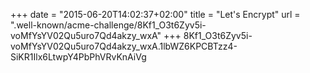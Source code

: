 +++
date = "2015-06-20T14:02:37+02:00"
title = "Let's Encrypt"
url = ".well-known/acme-challenge/8Kf1_O3t6Zyv5i-voMfYsYV02Qu5uro7Qd4akzy_wxA"
+++
8Kf1_O3t6Zyv5i-voMfYsYV02Qu5uro7Qd4akzy_wxA.1lbWZ6KPCBTzz4-SiKR1Ilx6LtwpY4PbPhVRvKnAiVg

